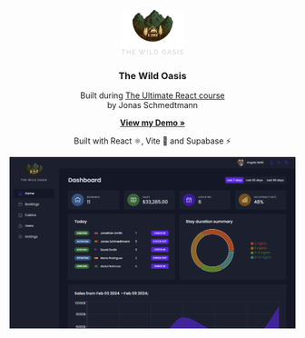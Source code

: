 <!-- PROJECT LOGO -->
<br />
<div align="center">
  <a href="https://github.com/github_username/repo_name">
    <img src="./public//logo-dark.png" alt="Logo" width="110" height="80">
  </a>

<h3 align="center">The Wild Oasis</h3>

  <p align="center">
    Built during  <a href='https://www.udemy.com/course/the-ultimate-react-course/'>The Ultimate React course</a> 
    </br>
    by <a hfref='https://codingheroes.io/'>Jonas Schmedtmann</a>
    <br />
     
   <a href="https://the-bello-wild-oasis.netlify.app/"><strong>View my Demo »</strong></a>

   <p>Built with React ⚛️, Vite 🔻 and Supabase ⚡</p>

</div>

[![Product Name Screen Shot][product-screenshot]](https://the-bello-wild-oasis.netlify.app/)

[product-screenshot]: ./screenshot.PNG
